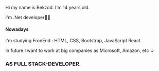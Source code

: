 <p>Hi my name is Bekzod. I'm 14 years old.</p>
<p>I'm .Net developer🧑‍💻</p>
<p><h4>Nowadays</h4> I'm studying FronEnd : HTML, CSS, Bootstrap, JavaScript React.</p>
<p>In future I want to work at big companies as Microsoft, Amazon, <epam> etc ↓</p><h3>AS FULL STACK-DEVELOPER.</h3>

<!---
bekzod28072009/bekzod28072009 is a ✨ special ✨ repository because its `README.md` (this file) appears on your GitHub profile.
You can click the Preview link to take a look at your changes.
--->
